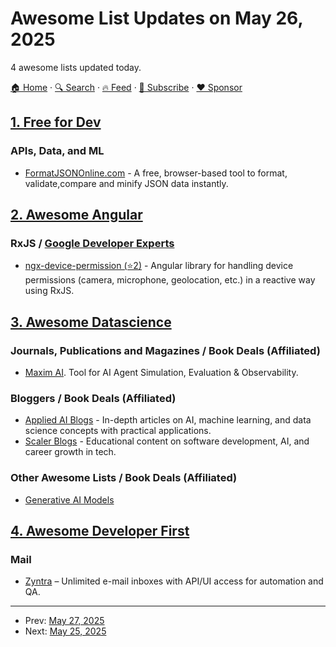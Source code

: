 # Awesome List Updates on May 26, 2025

4 awesome lists updated today.

[🏠 Home](/README.md) · [🔍 Search](https://www.trackawesomelist.com/search/) · [🔥 Feed](https://www.trackawesomelist.com/rss.xml) · [📮 Subscribe](https://trackawesomelist.us17.list-manage.com/subscribe?u=d2f0117aa829c83a63ec63c2f&id=36a103854c) · [❤️  Sponsor](https://github.com/sponsors/theowenyoung)



## [1. Free for Dev](/content/ripienaar/free-for-dev/README.md)

### APIs, Data, and ML

*   [FormatJSONOnline.com](https://formatjsononline.com) - A free, browser-based tool to format, validate,compare and minify JSON data instantly.

## [2. Awesome Angular](/content/PatrickJS/awesome-angular/README.md)

### RxJS / [Google Developer Experts](https://developers.google.com/experts/all/technology/web-technologies)

*   [ngx-device-permission (⭐2)](https://github.com/PhilipSh/ngx-device-permission) - Angular library for handling device permissions (camera, microphone, geolocation, etc.) in a reactive way using RxJS.

## [3. Awesome Datascience](/content/academic/awesome-datascience/README.md)

### Journals, Publications and Magazines / Book Deals (Affiliated)

*   [Maxim AI](https://getmaxim.ai). Tool for AI Agent Simulation, Evaluation & Observability.

### Bloggers / Book Deals (Affiliated)

*   [Applied AI Blogs](https://www.appliedaicourse.com/blog/) - In-depth articles on AI, machine learning, and data science concepts with practical applications.
*   [Scaler Blogs](https://www.scaler.com/blog/) - Educational content on software development, AI, and career growth in tech.

### Other Awesome Lists / Book Deals (Affiliated)

*   [Generative AI Models](https://www.appliedaicourse.com/blog/generative-ai-models/)

## [4. Awesome Developer First](/content/agamm/awesome-developer-first/README.md)

### Mail

*   [Zyntra](https://zyntra.app/) – Unlimited e-mail inboxes with API/UI access for automation and QA.

---

- Prev: [May 27, 2025](/content/2025/05/27/README.md)
- Next: [May 25, 2025](/content/2025/05/25/README.md)